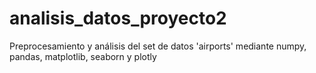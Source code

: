 # analisis_datos_proyecto2
 Preprocesamiento y análisis del set de datos 'airports' mediante numpy, pandas, matplotlib, seaborn y plotly
